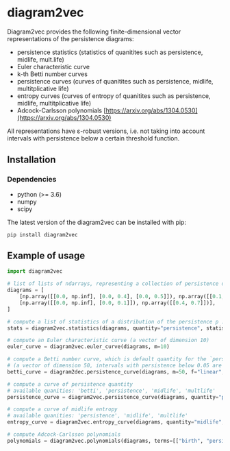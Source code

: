 # diagram2vec

Diagram2vec provides the following finite-dimensional vector representations of the persistence diagrams:

- persistence statistics (statistics of quanitites such as persistence, midlife, mult.life)
- Euler characteristic curve
- k-th Betti number curves
- persistence curves (curves of quanitites such as persistence, midlife, multitplicative life)
- entropy curves (curves of entropy of quanitites such as persistence, midlife, multitplicative life)
- Adcock-Carlsson polynomials [https://arxiv.org/abs/1304.0530](https://arxiv.org/abs/1304.0530)

All representations have &epsilon;-robust versions, i.e. not taking into account intervals with persistence below a certain threshold function.

## Installation

### Dependencies

- python (>= 3.6)
- numpy
- scipy

The latest version of the diagram2vec can be installed with pip:

```
pip install diagram2vec
```

## Example of usage

```python
import diagram2vec

# list of lists of ndarrays, representing a collection of persistence diagrams
diagrams = [
    [np.array([[0.0, np.inf], [0.0, 0.4], [0.0, 0.5]]), np.array([[0.1, 0.6], [0.2, 0.4]])], 
    [np.array([[0.0, np.inf], [0.0, 0.1]]), np.array([[0.4, 0.7]])],
]

# compute a list of statistics of a distribution of the persistence p := (d - b) quantity
stats = diagram2vec.statistics(diagrams, quantity="persistence", statistics=["min", "mean", "count"])

# compute an Euler characteristic curve (a vector of dimension 10)
euler_curve = diagram2vec.euler_curve(diagrams, m=10)

# compute a Betti number curve, which is default quantity for the `persistence_curve`
# (a vector of dimension 50, intervals with persistence below 0.05 are not used)
betti_curve = diagram2dec.persistence_curve(diagrams, m=50, f="linear", b=0.05)

# compute a curve of persistence quantity
# available quanities: 'betti', 'persistence', 'midlife', 'multlife'
persistence_curve = diagram2vec.persistence_curve(diagrams, quantity="persistence", m=50)

# compute a curve of midlife entropy
# available quanities: 'persistence', 'midlife', 'multlife'
entropy_curve = diagram2vec.entropy_curve(diagrams, quantity="midlife", m=20)

# compute Adcock-Carlsson polynomials
polynomials = diagram2vec.polynomials(diagrams, terms=[["birth", "persistence"], ["dmax", "persistence"]], powers=[[1, 1], [2, 4]])
```
